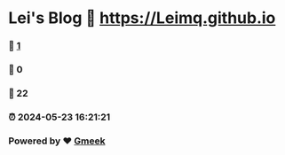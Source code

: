 # Lei's Blog :link: https://Leimq.github.io 
### :page_facing_up: [1](https://Leimq.github.io/tag.html) 
### :speech_balloon: 0 
### :hibiscus: 22 
### :alarm_clock: 2024-05-23 16:21:21 
### Powered by :heart: [Gmeek](https://github.com/Meekdai/Gmeek)
